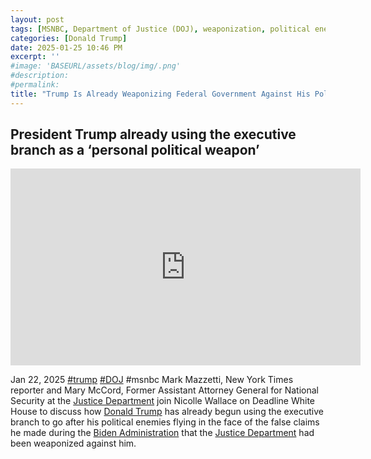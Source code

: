 ```yaml
---
layout: post
tags: [MSNBC, Department of Justice (DOJ), weaponization, political enemies, politics]
categories: [Donald Trump]
date: 2025-01-25 10:46 PM
excerpt: ''
#image: 'BASEURL/assets/blog/img/.png'
#description:
#permalink:
title: "Trump Is Already Weaponizing Federal Government Against His Political Enemies"
---
```


## President Trump already using the executive branch as a ‘personal political weapon’

<iframe width="560" height="315" src="https://www.youtube.com/embed/Oy2A5CF2EgM?si=6IPdj591fdCyV-w2" title="YouTube video player" frameborder="0" allow="accelerometer; autoplay; clipboard-write; encrypted-media; gyroscope; picture-in-picture; web-share" referrerpolicy="strict-origin-when-cross-origin" allowfullscreen></iframe>

Jan 22, 2025  [#trump](https://www.whitehouse.gov/) [#DOJ](https://www.justice.gov/) #msnbc
Mark Mazzetti, New York Times reporter and Mary McCord, Former Assistant Attorney General for National Security at the [Justice Department](https://www.justice.gov/) join Nicolle Wallace on Deadline White House to discuss how [Donald Trump](https://www.whitehouse.gov/) has already begun using the executive branch to go after his political enemies flying in the face of the false claims he made during the [Biden Administration](https://bidenwhitehouse.archives.gov/) that the [Justice Department](https://www.justice.gov/) had been weaponized against him.
